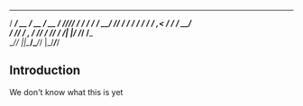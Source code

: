   __________  ____  ____  __ __ __    ______
  / ____/ __ \/ __ \/ __ \/ //_// /   / ____/
 / / __/ /_/ / / / / / / / ,<  / /   / __/   
/ /_/ / _, _/ /_/ / /_/ / /| |/ /___/ /___   
\____/_/ |_|\____/\____/_/ |_/_____/_____/   
                                           

## Introduction

We don't know what this is yet